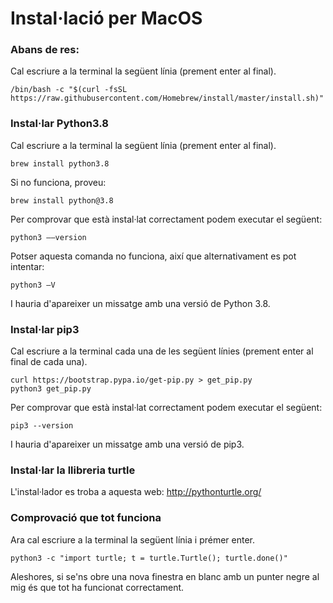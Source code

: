 # Instal·lació per MacOS

### Abans de res:

Cal escriure a la terminal la següent línia (prement enter al final).

```
/bin/bash -c "$(curl -fsSL https://raw.githubusercontent.com/Homebrew/install/master/install.sh)"
```

### Instal·lar Python3.8

Cal escriure a la terminal la següent línia (prement enter al final).

```
brew install python3.8
```

Si no funciona, proveu:

```
brew install python@3.8
```


Per comprovar que està instal·lat correctament podem executar el següent:

```
python3 ––version
```

Potser aquesta comanda no funciona, així que alternativament es pot intentar:

```
python3 –V
```

I hauria d'apareixer un missatge amb una versió de Python 3.8.

### Instal·lar pip3

Cal escriure a la terminal cada una de les següent línies (prement enter al final de cada una).

```
curl https://bootstrap.pypa.io/get-pip.py > get_pip.py
python3 get_pip.py
```

Per comprovar que està instal·lat correctament podem executar el següent:

```
pip3 --version
```

I hauria d'apareixer un missatge amb una versió de pip3.

### Instal·lar la llibreria turtle

L'instal·lador es troba a aquesta web: http://pythonturtle.org/

### Comprovació que tot funciona

Ara cal escriure a la terminal la següent línia i prémer enter.

```
python3 -c "import turtle; t = turtle.Turtle(); turtle.done()"
```

Aleshores, si se'ns obre una nova finestra en blanc amb un punter negre al mig és que tot ha funcionat correctament.
